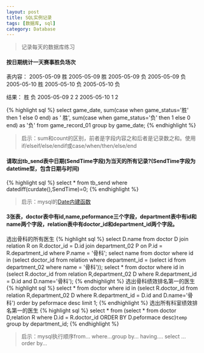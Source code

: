 ```yaml
---
layout: post
title: SQL实例记录
tags: [数据库, sql]
category: Database
---
```


> 记录每天的数据库练习

#### 按日期统计一天赛事胜负场次

表内容：
2005-05-09 胜
2005-05-09 胜
2005-05-09 负
2005-05-09 负
2005-05-10 胜
2005-05-10 负
2005-05-10 负

结果：
           胜 负
2005-05-09 2 2
2005-05-10 1 2

{% highlight sql %}
select game_date, sum(case when game_status='胜' then 1 else 0 end) as ' 胜', sum(case when game_status='负' then 1 else 0 end) as '负' from game_record_01 group by game_date;
{% endhighlight %}

> 启示：sum和count的区别，前者是字段内容之和后者是记录数之和。使用if/elseif/else/endif或case/when/then/else/end

#### 请取出tb_send表中日期(SendTime字段)为当天的所有记录?(SendTime字段为datetime型，包含日期与时间)

{% highlight sql %}
select * from tb_send where datediff(curdate(),SendTime)=0;
{% endhighlight %}

> 启示：mysql的[Date内建函数](http://www.w3school.com.cn/sql/sql_dates.asp)

#### 3张表，doctor表中有id,name,peformance三个字段，department表中有id和name两个字段，relation表中有doctor_id和department_id两个字段。

选出骨科的所有医生
{% highlight sql %}
select D.name from doctor D join relation R on R.doctor_id = D.id join department_02 P on P.id = R.department_id where P.name = '骨科';
select name from doctor where id in (select doctor_id from relation where department_id = (select id from department_02 where name = '骨科'));
select * from doctor where id in (select R.doctor_id from relation R,department_02 D where R.department_id = D.id and D.name='骨科');
{% endhighlight %}
选出骨科绩效排名第一的医生
{% highlight sql %}
select * from doctor where id in (select R.doctor_id from relation R,department_02 D where R.department_id = D.id and D.name='骨科') order by peformace desc limit 1;
{% endhighlight %}
选出所有科室绩效排名第一的医生
{% highlight sql %}
select * from (select * from doctor D,relation R where D.id = R.doctor_id  ORDER BY D.peformace desc)`temp` group by department_id;
{% endhighlight %}

> 启示：mysql执行顺序from... where...group by... having.... select ... order by...